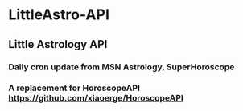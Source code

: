 # LittleAstro-API

## Little Astrology API
### Daily cron update from MSN Astrology, SuperHoroscope

### A replacement for HoroscopeAPI https://github.com/xiaoerge/HoroscopeAPI
